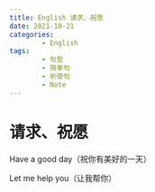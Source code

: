 ```yaml
---
title: English 请求、祝愿
date: 2021-10-21
categories:
        - English
tags:
        - 句型
        - 简单句
        - 祈使句
        - Note
---
```


# 请求、祝愿

Have a good day（祝你有美好的一天）

Let me help you（让我帮你）
